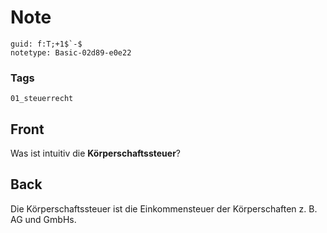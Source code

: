 # Note
```
guid: f:T;+1$`-$
notetype: Basic-02d89-e0e22
```

### Tags
```
01_steuerrecht
```

## Front
Was ist intuitiv die <b>Körperschaftssteuer</b>?

## Back
Die Körperschaftssteuer ist die Einkommensteuer der Körperschaften z. B. AG und GmbHs.
